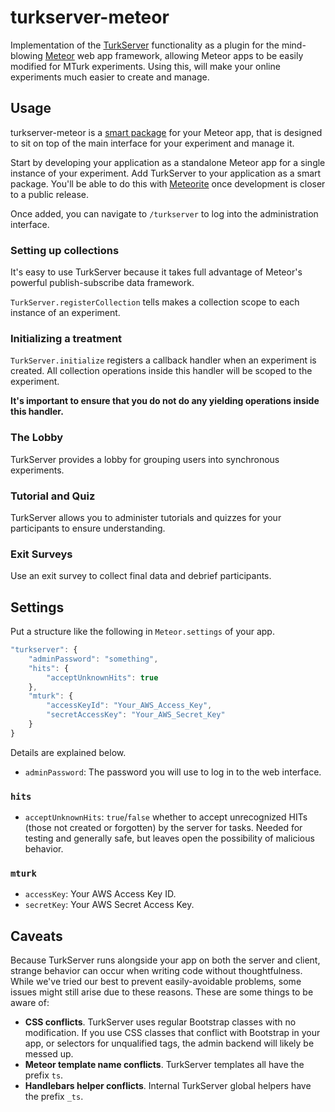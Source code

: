 turkserver-meteor
=================

Implementation of the [TurkServer](https://github.com/HarvardEconCS/TurkServer) functionality as a plugin for the mind-blowing [Meteor](http://www.meteor.com/) web app framework, allowing Meteor apps to be easily modified for MTurk experiments. Using this, will make your online experiments much easier to create and manage.

## Usage

turkserver-meteor is a [smart package](https://atmosphere.meteor.com/) for your Meteor app, that is designed to sit on top of the main interface for your experiment and manage it.

Start by developing your application as a standalone Meteor app for a single instance of your experiment. Add TurkServer to your application as a smart package. You'll be able to do this with [Meteorite](https://github.com/oortcloud/meteorite) once development is closer to a public release.

Once added, you can navigate to `/turkserver` to log into the administration interface.

### Setting up collections

It's easy to use TurkServer because it takes full advantage of Meteor's powerful publish-subscribe data framework.

`TurkServer.registerCollection` tells makes a collection scope to each instance of an experiment.

### Initializing a treatment

`TurkServer.initialize` registers a callback handler when an experiment is created. All collection operations inside this handler will be scoped to the experiment.

**It's important to ensure that you do not do any yielding operations inside this handler.**

### The Lobby

TurkServer provides a lobby for grouping users into synchronous experiments.

### Tutorial and Quiz

TurkServer allows you to administer tutorials and quizzes for your participants to ensure understanding.

### Exit Surveys

Use an exit survey to collect final data and debrief participants.

## Settings

Put a structure like the following in `Meteor.settings` of your app.

```js
"turkserver": {
    "adminPassword": "something",
    "hits": {
        "acceptUnknownHits": true
    },
    "mturk": {
        "accessKeyId": "Your_AWS_Access_Key",
        "secretAccessKey": "Your_AWS_Secret_Key"
    }
}
```

Details are explained below.

- `adminPassword`: The password you will use to log in to the web interface.

### `hits`

- `acceptUnknownHits`: `true`/`false` whether to accept unrecognized HITs (those not created or forgotten) by the server for tasks. Needed for testing and generally safe, but leaves open the possibility of malicious behavior.

### `mturk`

- `accessKey`: Your AWS Access Key ID.
- `secretKey`: Your AWS Secret Access Key.

## Caveats

Because TurkServer runs alongside your app on both the server and client, strange behavior can occur when writing code without thoughtfulness. While we've tried our best to prevent easily-avoidable problems, some issues might still arise due to these reasons. These are some things to be aware of:

- **CSS conflicts**. TurkServer uses regular Bootstrap classes with no modification. If you use CSS classes that conflict with Bootstrap in your app, or selectors for unqualified tags, the admin backend will likely be messed up.
- **Meteor template name conflicts**. TurkServer templates all have the prefix `ts`.
- **Handlebars helper conflicts**. Internal TurkServer global helpers have the prefix `_ts`.

